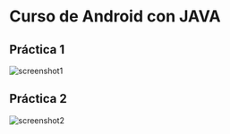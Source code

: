 # Curso de Android con JAVA

## Práctica 1

![screenshot1](https://user-images.githubusercontent.com/75378876/179015994-340d97c5-0f49-47ec-9564-844d0d6dee44.png)

## Práctica 2

![screenshot2](https://user-images.githubusercontent.com/75378876/179226728-970bba65-43f8-4301-ba7b-1e91c4417cf9.png)
